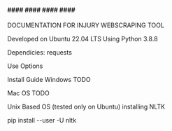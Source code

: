 #### #### #### #### #### ####
DOCUMENTATION FOR INJURY WEBSCRAPING TOOL

Developed on Ubuntu 22.04 LTS
Using Python 3.8.8


Dependicies:
requests 





Use Options





Install Guide
Windows
TODO

Mac OS
TODO

Unix Based OS (tested only on Ubuntu)
installing NLTK

pip install --user -U nltk







